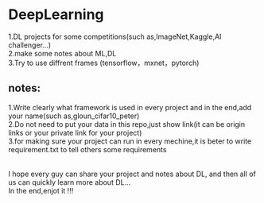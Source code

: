 # DeepLearning
1.DL projects for some competitions(such as,ImageNet,Kaggle,AI challenger...)  
2.make some notes about ML,DL  
3.Try to use diffrent frames (tensorflow，mxnet，pytorch)  

## notes:
> 
1.Write clearly what framework is used in every project and in the end,add your name(such as,gloun_cifar10_peter)  
2.Do not need to put your data in this repo,just show link(it can be origin links or your private link for your project)  
3.for making sure your project can run in every mechine,it is beter to write requirement.txt to tell others some requirements   


######
I hope every guy can share your project and notes about DL, and then all of us can quickly learn more about DL...  
In the end,enjot it !!!  


